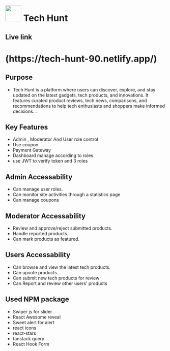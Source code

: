 

# <img src="https://img.freepik.com/premium-vector/green-tech-logo-design-template_145155-973.jpg" width="50px" ></img> Tech Hunt


## Live link
<h1>(https://tech-hunt-90.netlify.app/)</h1>


## Purpose
- Tech Hunt is a platform where users can discover, explore, and stay updated on the latest gadgets, tech products, and innovations. It features curated product reviews, tech news, comparisons, and recommendations to help tech enthusiasts and shoppers make informed decisions. .  

## Key Features
- Admin , Moderator And User role control 
- Use coupon
- Payment Gateway
- Dashboard manage according to roles
- use JWT to verify token and 3 roles

## Admin Accessability
- Can manage user roles.
- Can monitor site activities through a statistics page 
- Can manage coupons

## Moderator Accessability
- Review and approve/reject submitted products.
- Handle reported products.
- Can mark products as featured.

## Users Accessability
- Can browse and view the latest tech products.
- Can upvote products.
- Can submit new tech products for review
- Can Report and review other users' products

 
## Used NPM package
   
   - Swiper js for slider
   - React Awesome reveal 
   - Sweet alert for alert
   - react icons
   - react-stars
   - tanstack query
   - React Hook Form
 
  